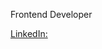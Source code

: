 Frontend Developer

[LinkedIn:](https://www.linkedin.com/in/ga%C5%A1per-bo%C5%BEi%C4%8D-029838192/)
